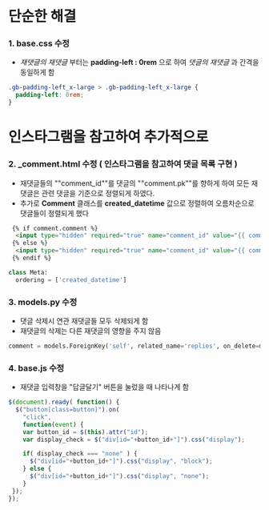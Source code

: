 # 단순한 해결 
### 1. base.css 수정
- *재댓글의 재댓글* 부터는 **padding-left : 0rem** 으로 하여 *댓글의 재댓글* 과 간격을 동일하게 함
```css
.gb-padding-left_x-large > .gb-padding-left_x-large {
  padding-left: 0rem;
}
```
##
##
##

# 인스타그램을 참고하여 추가적으로 
### 2. _comment.html 수정 ( 인스타그램을 참고하여 댓글 목록 구현 )
- 재댓글들의 ""comment_id""를 댓글의 ""comment.pk""를 향하게 하여 모든 재댓글은 관련 댓글을 기준으로 정렬되게 하였다.
- 추가로 **Comment** 클래스를 **created_datetime** 값으로 정렬하여 오름차순으로 댓글들이 정렬되게 했다
```html
 {% if comment.comment %}
  <input type="hidden" required="true" name="comment_id" value="{{ comment.comment_id }}"/>
 {% else %}
  <input type="hidden" required="true" name="comment_id" value="{{ comment.pk }}"/>
 {% endif %}
```

```python
class Meta:
  ordering = ['created_datetime']
```

### 3. models.py 수정
- 댓글 삭제시 연관 재댓글들 모두 삭제되게 함
- 재댓글의 삭제는 다른 재댓글의 영향을 주지 않음
```python
comment = models.ForeignKey('self', related_name='replies', on_delete=models.CASCADE, null=True)
```

### 4. base.js 수정
- 재댓글 입력창을 "답글달기" 버튼을 눌렀을 때 나타나게 함
```javascript
$(document).ready( function() {
  $("button[class=button]").on(
    "click",
    function(event) {
    var button_id = $(this).attr("id");
    var display_check = $("div[id="+button_id+"]").css("display");

    if( display_check === "none" ) {
      $("div[id="+button_id+"]").css("display", "block");
    } else {
      $("div[id="+button_id+"]").css("display", "none");
    }
 });
});
```

